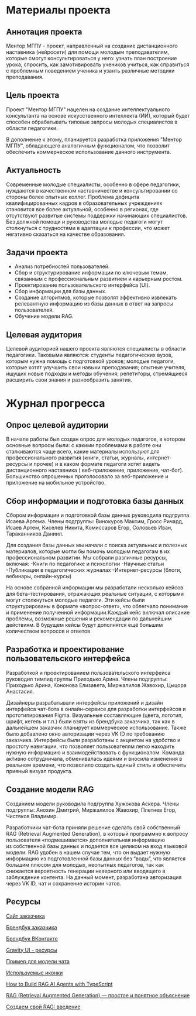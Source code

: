 # Материалы проекта

## Аннотация проекта

Ментор МГПУ - проект, направленный на создание дистанционного наставника (нейросети) для помощи молодым преподавателям, которые смогут консультироваться у него: узнать план построение урока, спросить, как замотивировать учеников учиться, как справиться с проблемным поведением ученика и узанть различные методики преподавания. 

## Цель проекта
Проект "Ментор МГПУ" нацелен на создание интеллектуального консультанта на основе искусственного интеллекта (ИИ), который будет способен обрабатывать типовые запросы молодых специалистов в области педагогики.

В дополнение к этому, планируется разработка приложения "Ментор МГПУ", обладающего аналогичным функционалом, что позволит обеспечить коммерческое использование данного инструмента.

## Актуальность

Современные молодые специалисты, особенно в сфере педагогики, нуждаются в качественном наставничестве и консультировании со стороны более опытных коллег. Проблема дефицита квалифицированных кадров в образовательных учреждениях становится все более актуальной, особенно в регионах, где отсутствуют развитые системы поддержки начинающих специалистов. Без должной помощи и руководства молодые педагоги могут столкнуться с трудностями в адаптации к профессии, что может негативно сказаться на качестве образования.

## Задачи проекта

- Анализ потребностей пользователей.
- Сбор и структурирование информации по ключевым темам, связанным с профессиональным развитием и карьерным ростом.
- Проектирование пользовательского интерфейса (UI).
- Сбор информации для базы данных.
- Создание алгоритмов, которые позволят эффективно извлекать релевантную информацию из базы данных в ответ на запросы пользователей.
- Обучение модели RAG.

 ## Целевая аудитория

 Целевой аудиторией нашего проекта являются специалисты в области педагогики. Таковыми являются: студенты педагогических вузов, которым нужна помощь с подготовкой уроков; молодые педагоги, которые хотят улучшить свои навыки преподавания; опытные учителя, ищущих новые подходы и методы обучения; репетиторы, стремящиеся расширить свои знания и разнообразить занятия.

 # Журнал прогресса

## Опрос целевой аудитории
В начале работы был создан опрос для молодых педагогов, в котором основные вопросы были: с какими проблемами в работе они сталкиваются чаще всего, какие материалы используют для профессионального развития (книги, статьи, журналы, интернет-ресурсы и прочее) и  в каком формате педагоги хотят видеть дистанционного наставника ( веб-приложение, приложение, чат-бот). Большинство опрошенных проголосовало за веб-приложение и приложение на мобильное устройство.

## Сбор информации и подготовка базы данных

Сбором информации и подготовкой базы данных руководила подгруппа Исаева Артема. Члены подгруппы: Винокуров Максим, Гросс Ричард, Исаев Артем, Киселев Никита, Комиссаров Егор, Соловьев Иван, Тараканников Даниил.

Для создания базы данных мы начали с поиска актуальных и полезных материалов, которые могли бы помочь молодым педагогам в их профессиональном развитии. Мы собрали различные ресурсы, включая:
-Книги по педагогике и психологии
-Научные статьи
-Публикации в педагогических журналах
-Интернет-ресурсы (блоги, вебинары, онлайн-курсы)

На основе собранной информации мы разработали несколько кейсов для бета-тестирования, отражающих реальные ситуации, с которыми могут столкнуться молодые педагоги. Эти кейсы были структурированы в формате «вопрос-ответ», что облегчало понимание и применение полученной информации.Каждый кейс включал описание проблемы, возможные решения и рекомендации по дальнейшим действиям. В будущем кейсы будут дополнятся ещё большим количеством вопросов и ответов

## Разработка и проектирование пользовательского интерфейса

Разработкой и проектированием пользовательского интерфейса руководил тимлид группы Приходько Арина. Члены подгруппы: Приходько Арина, Кононова Елизавета, Миржалилов Жавохир, Цыцора Анастасия.

Дизайнеры разрабатывали интерфейсы приложений и дизайн интерфейса чат-бота в онлайн-сервисе для разработки интерфейсов и прототипирования Figma. Визуальные составляющие (цвета, логотип, шрифт, кегель и т.п.) были взяты из брендбука заказчика, так как в дальнейшем заказчик планирует коммерческое использование. Также было добавлено окно авторизации через VK ID по требованию заказчика. Интерфейсы  были разработаны с акцентом на удобство и простоту навигации, что позволяет пользователям легко находить нужную информацию и взаимодействовать с функционалом. Команда активно сотрудничала, обменивалась идеями и вносила изменения в реальном времени, что позволило создать единый стиль и обеспечить прияный визуал продукта.

## Создание модели RAG 

Созданием модели руководила подгруппа Хужокова Аскера. Члены подгруппы: Анохин Дмитрий, Миржалилов Жавохир, Плетнев Егор, Чистяков Владимир.

Разработчики чат-бота приняли решение сделать свой собственный RAG (Retrieval Augmented Generation), в который программно к вопросу пользователя «подмешивается» дополнительная информацию из собственной базы данных и подается все целиком на вход языковой модели. RAG удобен в нашем случае тем, что он выдает нужную информацию из подготовленной базы данных без “воды”, что является большим плюсом для молодых, неопытных педагогов, так как снижается вероятность генерации неверного или вводящего в заблуждение контента. На данный момент, разработана авторизация через VK ID, чат и сохранение истории чатов.

## Pecурсы

[Сайт заказчика](https://www.mgpu.ru/)

[Брендбук заказчика](https://www.mgpu.ru/brand/)

[Брендбук ВКонтакте](https://vk.com/brand)

[Gravity UI - ресурсы](https://gravity-ui.com/ru/design/branding/resources)

[Пример для модели чата](https://preview.gravity-ui.com/navigation/?path=/story/components-mobileheader--showcase)

[Используемые иконки](https://www.figma.com/design/UAsR4b71PMHVzLOIwtzDBq/Gravity-UI-Icons--Community-?node-id=1909-88269)

[How to Build RAG AI Agents with TypeScript](https://www.freecodecamp.org/news/how-to-build-rag-ai-agents-with-typescript/)

[RAG (Retrieval Augmented Generation) — простое и понятное объяснение](https://habr.com/ru/amp/publications/779526/)

[Создаем свой RAG: введение](https://habr.com/ru/articles/907844/)
